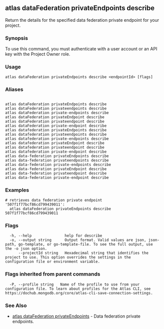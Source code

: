 ## atlas dataFederation privateEndpoints describe

Return the details for the specified data federation private endpoint for your project.


### Synopsis

To use this command, you must authenticate with a user account or an API key with the Project Owner role.


### Usage
```
atlas dataFederation privateEndpoints describe <endpointId> [flags]
```

### Aliases
```

atlas dataFederation privateEndpoints describe
atlas dataFederation privateendpoints describe
atlas dataFederation private-endpoints describe
atlas dataFederation privateEndpoint describe
atlas dataFederation privateendpoint describe
atlas dataFederation private-endpoint describe
atlas datafederation privateEndpoints describe
atlas datafederation privateendpoints describe
atlas datafederation private-endpoints describe
atlas datafederation privateEndpoint describe
atlas datafederation privateendpoint describe
atlas datafederation private-endpoint describe
atlas data-federation privateEndpoints describe
atlas data-federation privateendpoints describe
atlas data-federation private-endpoints describe
atlas data-federation privateEndpoint describe
atlas data-federation privateendpoint describe
atlas data-federation private-endpoint describe
```

### Examples

```
# retrieves data federation private endpoint '507f1f77bcf86cd799439011':
  atlas dataFederation privateEndpoints describe 507f1f77bcf86cd799439011

```


### Flags

```
  -h, --help               help for describe
  -o, --output string      Output format. Valid values are json, json-path, go-template, or go-template-file. To see the full output, use the -o json option.
      --projectId string   Hexadecimal string that identifies the project to use. This option overrides the settings in the configuration file or environment variable.

```


### Flags inherited from parent commands

```
  -P, --profile string   Name of the profile to use from your configuration file. To learn about profiles for the Atlas CLI, see https://dochub.mongodb.org/core/atlas-cli-save-connection-settings.

```

### See Also


* [atlas dataFederation privateEndpoints](atlas_dataFederation_privateEndpoints.md)	- Data federation private endpoints.



